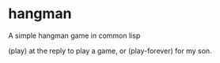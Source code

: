hangman
=======

A simple hangman game in common lisp

(play) at the reply to play a game, or (play-forever) for my son.
